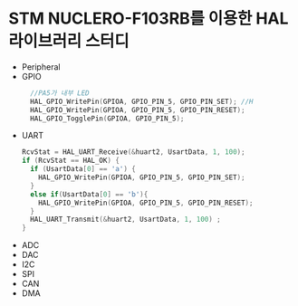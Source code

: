 # STM NUCLERO-F103RB를 이용한 HAL 라이브러리 스터디
- Peripheral
- GPIO 
  ```cpp
    //PA5가 내부 LED
    HAL_GPIO_WritePin(GPIOA, GPIO_PIN_5, GPIO_PIN_SET); //H
    HAL_GPIO_WritePin(GPIOA, GPIO_PIN_5, GPIO_PIN_RESET);
    HAL_GPIO_TogglePin(GPIOA, GPIO_PIN_5);
  ```
- UART
  ```cpp
  RcvStat = HAL_UART_Receive(&huart2, UsartData, 1, 100);
  if (RcvStat == HAL_OK) {
    if (UsartData[0] == 'a') {
      HAL_GPIO_WritePin(GPIOA, GPIO_PIN_5, GPIO_PIN_SET);
    }
    else if(UsartData[0] == 'b'){
      HAL_GPIO_WritePin(GPIOA, GPIO_PIN_5, GPIO_PIN_RESET);
    }
    HAL_UART_Transmit(&huart2, UsartData, 1, 100) ;
  }
  ```
- ADC
- DAC
- I2C
- SPI
- CAN
- DMA